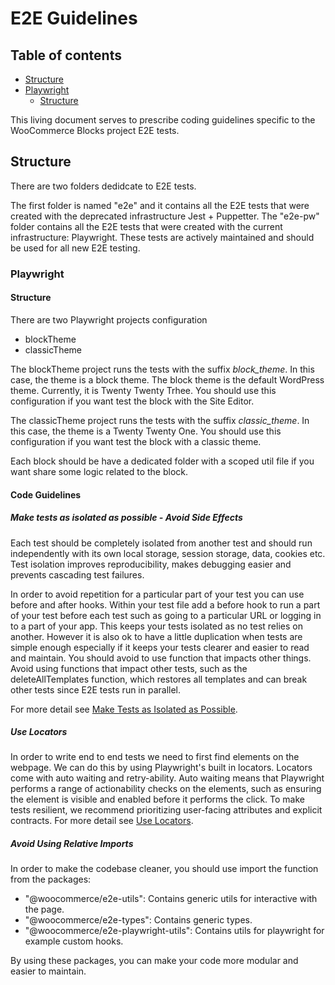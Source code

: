 # E2E Guidelines <!-- omit in toc -->

## Table of contents <!-- omit in toc -->

-   [Structure](#structure)
-   [Playwright](#playwright)
    -   [Structure](#structure)

This living document serves to prescribe coding guidelines specific to the WooCommerce Blocks project E2E tests.

## Structure

There are two folders dedidcate to E2E tests.

The first folder is named "e2e" and it contains all the E2E tests that were created with the deprecated infrastructure Jest + Puppetter. The "e2e-pw" folder contains all the E2E tests that were created with the current infrastructure: Playwright. These tests are actively maintained and should be used for all new E2E testing.

### Playwright

#### Structure

There are two Playwright projects configuration

- blockTheme
- classicTheme

The blockTheme project runs the tests with the suffix *block_theme*. In this case, the theme is a block theme. The block theme is the default WordPress theme. Currently, it is Twenty Twenty Trhee. You should use this configuration if you want test the block with the Site Editor.

The classicTheme project runs the tests with the suffix *classic_theme*. In this case, the theme is a Twenty Twenty One. You should use this configuration if you want test the block with a classic theme.

Each block should be have a dedicated folder with a scoped util file if you want share some logic related to the block.

#### Code Guidelines

##### Make tests as isolated as possible - Avoid Side Effects

Each test should be completely isolated from another test and should run independently with its own local storage, session storage, data, cookies etc. Test isolation improves reproducibility, makes debugging easier and prevents cascading test failures.

In order to avoid repetition for a particular part of your test you can use before and after hooks. Within your test file add a before hook to run a part of your test before each test such as going to a particular URL or logging in to a part of your app. This keeps your tests isolated as no test relies on another. However it is also ok to have a little duplication when tests are simple enough especially if it keeps your tests clearer and easier to read and maintain. You should avoid to use function that impacts other things. Avoid using functions that impact other tests, such as the deleteAllTemplates function, which restores all templates and can break other tests since E2E tests run in parallel.

For more detail see [Make Tests as Isolated as Possible](https://playwright.dev/docs/best-practices#make-tests-as-isolated-as-possible).

##### Use Locators

In order to write end to end tests we need to first find elements on the webpage. We can do this by using Playwright's built in locators. Locators come with auto waiting and retry-ability. Auto waiting means that Playwright performs a range of actionability checks on the elements, such as ensuring the element is visible and enabled before it performs the click. To make tests resilient, we recommend prioritizing user-facing attributes and explicit contracts. For more detail see [Use Locators](https://playwright.dev/docs/best-practices#use-locators).

##### Avoid Using Relative Imports

In order to make the codebase cleaner, you should use import the function from the packages:

- "@woocommerce/e2e-utils": Contains generic utils for interactive with the page.
- "@woocommerce/e2e-types": Contains generic types.
- "@woocommerce/e2e-playwright-utils": Contains utils for playwright for example custom hooks.

By using these packages, you can make your code more modular and easier to maintain.

